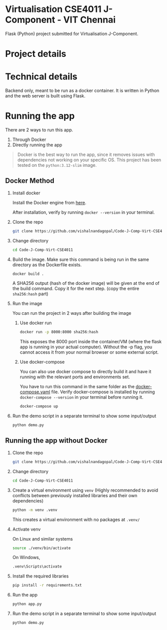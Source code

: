 # Virtualisation CSE4011 J-Component - VIT Chennai

Flask (Python) project submitted for Virtualisation J-Component.

# Project details

# Technical details

Backend only, meant to be run as a docker container. It is written in Python and the web server is built using Flask.

# Running the app

There are 2 ways to run this app.

1. Through Docker
2. Directly running the app

> Docker is the best way to run the app, since it removes issues with dependencies not working on your specific OS. This project has been tested on the `python:3.12-slim` image.

## Docker Method

1. Install docker

    Install the Docker engine from [here](https://docs.docker.com/engine/install/).

    After installation, verify by running `docker --version` in your terminal.

2. Clone the repo

    ```bash
    git clone https://github.com/vishalnandagopal/Code-J-Comp-Virt-CSE4011
    ```

3. Change directory

    ```bash
    cd Code-J-Comp-Virt-CSE4011
    ```

4. Build the image. Make sure this command is being run in the same directory as the Dockerfile exists.

    ```bash
    docker build .
    ```

    A SHA256 output (hash of the docker image) will be given at the end of the build command. Copy it for the next step. (copy the entire `sha256:hash` part)

5. Run the image

    You can run the project in 2 ways after building the image

    1. Use docker run

        ```bash
        docker run -p 8000:8000 sha256:hash
        ```

        This exposes the 8000 port inside the container/VM (where the flask app is running in your actual computer). Without the -p flag, you cannot access it from your normal browser or some external script.

    2. Use docker-compose

        You can also use docker compose to directly build it and have it running with the relevant ports and environments set.

        You have to run this command in the same folder as the [docker-compose.yaml](./docker-compose.yaml) file. Verify docker-compose is installed by running `docker-compose --version` in your terminal before running it.

        ```bash
        docker-compose up
        ```

6. Run the demo script in a separate terminal to show some input/output
    ```bash
    python demo.py
    ```

## Running the app without Docker

1. Clone the repo

    ```bash
    git clone https://github.com/vishalnandagopal/Code-J-Comp-Virt-CSE4011
    ```

2. Change directory

    ```bash
    cd Code-J-Comp-Virt-CSE4011
    ```

3. Create a virtual environment using `venv` (Highly recommended to avoid conflicts between previously installed libraries and their own dependencies)

    ```bash
    python -m venv .venv
    ```

    This creates a virtual environment with no packages at `.venv/`

4. Activate venv

    On Linux and similar systems

    ```bash
    source ./venv/bin/activate
    ```

    On Windows,

    ```cmd
    .venv\Scripts\activate
    ```

5. Install the required libraries

    ```bash
    pip install -r requirements.txt
    ```

6. Run the app

    ```bash
    python app.py
    ```

7. Run the demo script in a separate terminal to show some input/output
    ```bash
    python demo.py
    ```
